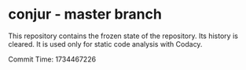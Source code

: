 # conjur - master branch

This repository contains the frozen state of the repository.
Its history is cleared. It is used only for static code
analysis with Codacy.

Commit Time: 1734467226
